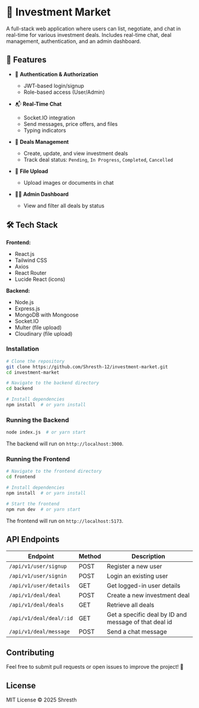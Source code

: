 # 💼 Investment Market

A full-stack web application where users can list, negotiate, and chat in real-time for various investment deals. Includes real-time chat, deal management, authentication, and an admin dashboard.

## 🚀 Features

- 🔐 **Authentication & Authorization**
  - JWT-based login/signup
  - Role-based access (User/Admin)

- 📬 **Real-Time Chat**
  - Socket.IO integration
  - Send messages, price offers, and files
  - Typing indicators

- 📃 **Deals Management**
  - Create, update, and view investment deals
  - Track deal status: `Pending`, `In Progress`, `Completed`, `Cancelled`

- 📁 **File Upload**
  - Upload images or documents in chat

- 🧑‍💻 **Admin Dashboard**
  - View and filter all deals by status

## 🛠 Tech Stack

**Frontend:**
- React.js
- Tailwind CSS
- Axios
- React Router
- Lucide React (icons)

**Backend:**
- Node.js
- Express.js
- MongoDB with Mongoose
- Socket.IO
- Multer (file upload)
- Cloudinary (file upload)

### Installation
```sh
# Clone the repository
git clone https://github.com/Shresth-12/investment-market.git
cd investment-market

# Navigate to the backend directory
cd backend

# Install dependencies
npm install  # or yarn install
```

### Running the Backend
```sh
node index.js  # or yarn start
```
The backend will run on `http://localhost:3000`.

### Running the Frontend
```sh
# Navigate to the frontend directory
cd frontend

# Install dependencies
npm install  # or yarn install

# Start the frontend
npm run dev  # or yarn start
```
The frontend will run on `http://localhost:5173`.


## API Endpoints

| Endpoint | Method | Description |
|----------|--------|-------------|
| `/api/v1/user/signup` | POST | Register a new user |
| `/api/v1/user/signin` | POST | Login an existing user |
| `/api/v1/user/details` | GET | Get logged-in user details |
| `/api/v1/deal/deal` | POST | Create a new investment deal |
| `/api/v1/deal/deals` | GET | Retrieve all deals |
| `/api/v1/deal/deal/:id` | GET | Get a specific deal by ID and message of that deal id |
| `/api/v1/deal/message` | POST | Send a chat message |


## Contributing
Feel free to submit pull requests or open issues to improve the project! 🚀

## License
MIT License © 2025 Shresth

